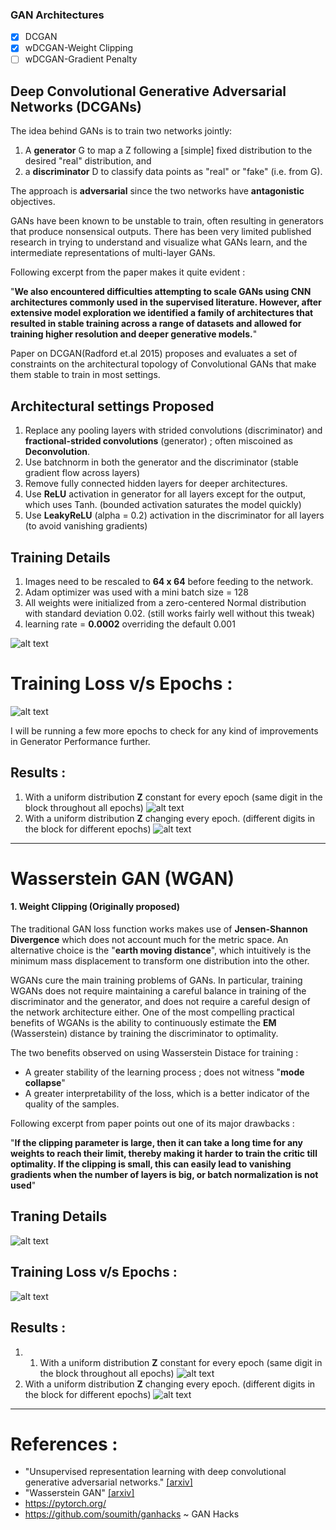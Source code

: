 ### GAN Architectures
- [x] DCGAN 
- [x] wDCGAN-Weight Clipping 
- [ ] wDCGAN-Gradient Penalty
## Deep Convolutional Generative Adversarial Networks (DCGANs)
The idea behind GANs is to train two networks jointly:
1. A **generator** G to map a Z following a [simple] fixed distribution to the desired "real" distribution, and
2. a **discriminator** D to classify data points as "real" or "fake" (i.e. from G).

The approach is **adversarial** since the two networks have **antagonistic** objectives.

GANs have been known to be unstable to train, often resulting in generators that produce nonsensical outputs. There has been very limited published research in trying to understand and visualize what GANs learn, and the intermediate representations of multi-layer GANs. 

Following excerpt from the paper makes it quite evident : 

"**We also encountered difficulties attempting to scale GANs using CNN architectures commonly used in the supervised literature. However, after extensive model exploration we identified a family of architectures that resulted in stable training across a range of datasets and allowed for training higher resolution and deeper generative models.**"

Paper on DCGAN(Radford et.al 2015) proposes and evaluates a set of constraints on the architectural topology of Convolutional GANs that make them stable to train in most settings.

## Architectural settings Proposed
1. Replace any pooling layers with strided convolutions (discriminator) and **fractional-strided convolutions**  (generator) ; often miscoined as **Deconvolution**.
2. Use batchnorm in both the generator and the discriminator (stable gradient flow across layers)
3. Remove fully connected hidden layers for deeper architectures.
4. Use **ReLU** activation in generator for all layers except for the output, which uses Tanh. (bounded activation saturates the model quickly)
5. Use **LeakyReLU** (alpha = 0.2) activation in the discriminator for all layers (to avoid vanishing gradients)

## Training Details 
1. Images need to be rescaled to  **64 x 64**  before feeding to the network.
2. Adam optimizer was used with a mini batch size = 128
3. All weights were initialized from a zero-centered Normal distribution
with standard deviation 0.02. (still works fairly well without this tweak)
4. learning rate = **0.0002** overriding the default 0.001

![alt text](https://github.com/divyam25/Oh-My-GAN/raw/master/dcgan.png "Generator Configuration")

# Training Loss v/s Epochs : 
![alt text](https://github.com/divyam25/Oh-My-GAN/raw/master/content/MNIST_DCGAN_results/MNIST_DCGAN_train_hist.png "Loss Plot")

I will be running a few more epochs to check for any kind of improvements in Generator Performance further. 
## Results : 
1. With a uniform distribution **Z** constant for every epoch (same digit in the block throughout all epochs)
![alt text](https://github.com/divyam25/Oh-My-GAN/raw/master/content/MNIST_DCGAN_results/generation_animation_fixed.gif "fixed Z")
2. With a uniform distribution **Z** changing every epoch. (different digits in the block for different epochs)
![alt text](https://github.com/divyam25/Oh-My-GAN/raw/master/content/MNIST_DCGAN_results/generation_animation_random.gif "random Z") 


***
# Wasserstein GAN (WGAN)
#### 1. Weight Clipping (Originally proposed)
The traditional GAN loss function works makes use of **Jensen-Shannon Divergence** which does not account much for the metric space. An alternative choice is the "**earth moving distance**", which intuitively is the minimum mass displacement to transform one distribution into the other.

WGANs cure the main training problems of GANs. In particular, training WGANs does not require maintaining a careful balance in training of the discriminator and the generator, and does not require a careful design of the network architecture either. One of the most compelling practical benefits of WGANs is the ability to continuously estimate the **EM** (Wasserstein) distance by training the discriminator to optimality.

The two benefits observed on using Wasserstein Distace for training :
- A greater stability of the learning process ; does not witness "**mode collapse**"
- A greater interpretability of the loss, which is a better indicator of the quality of the samples.

Following excerpt from paper points out one of its major drawbacks :

"**If the clipping parameter is large, then it can take a long time for any weights to reach their limit, thereby making it harder to train the critic till optimality. If the clipping is small, this can easily lead to vanishing gradients when the number of layers is big, or batch normalization is not used**"

## Traning Details 
![alt text](https://github.com/divyam25/Oh-My-GAN/raw/master/wgan%20training.jpg "Training history")
## Training Loss v/s Epochs : 
![alt text](https://github.com/divyam25/Oh-My-GAN/raw/master/content/MNIST_wDCGAN_results/MNIST_DCGAN_train_hist.png "Loss Plot")
## Results : 
1. 1. With a uniform distribution **Z** constant for every epoch (same digit in the block throughout all epochs)
![alt text](https://github.com/divyam25/Oh-My-GAN/raw/master/content/MNIST_wDCGAN_results/generation_animation_fixed.gif "fixed Z")
2. With a uniform distribution **Z** changing every epoch. (different digits in the block for different epochs)
![alt text](https://github.com/divyam25/Oh-My-GAN/raw/master/content/MNIST_wDCGAN_results/generation_animation_random.gif "random Z") 

***
# References :
* "Unsupervised representation learning with deep convolutional generative adversarial networks." [[arxiv]](https://arxiv.org/pdf/1511.06434)
* "Wasserstein GAN" [[arxiv]](https://arxiv.org/pdf/1701.07875)
* https://pytorch.org/
* https://github.com/soumith/ganhacks ~ GAN Hacks



